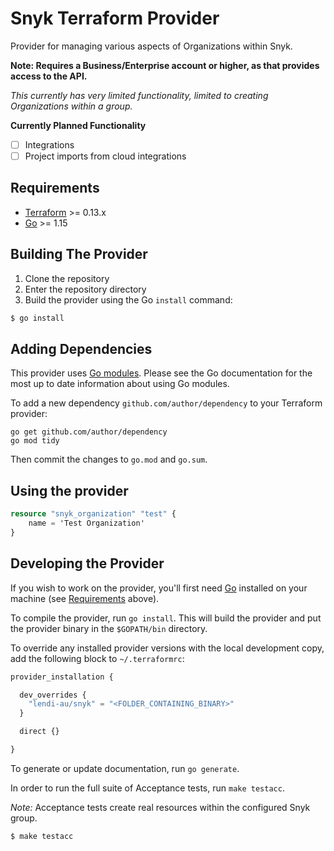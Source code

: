 # Snyk Terraform Provider

Provider for managing various aspects of Organizations within Snyk.

**Note: Requires a Business/Enterprise account or higher, as that provides access to the API.**

*This currently has very limited functionality, limited to creating Organizations within a group.*

**Currently Planned Functionality**

- [ ] Integrations
- [ ] Project imports from cloud integrations

## Requirements

-	[Terraform](https://www.terraform.io/downloads.html) >= 0.13.x
-	[Go](https://golang.org/doc/install) >= 1.15

## Building The Provider

1. Clone the repository
1. Enter the repository directory
1. Build the provider using the Go `install` command: 
```sh
$ go install
```

## Adding Dependencies

This provider uses [Go modules](https://github.com/golang/go/wiki/Modules).
Please see the Go documentation for the most up to date information about using Go modules.

To add a new dependency `github.com/author/dependency` to your Terraform provider:

```
go get github.com/author/dependency
go mod tidy
```

Then commit the changes to `go.mod` and `go.sum`.

## Using the provider

```tf
resource "snyk_organization" "test" {
    name = 'Test Organization'
}
```

## Developing the Provider

If you wish to work on the provider, you'll first need [Go](http://www.golang.org) installed on your machine (see [Requirements](#requirements) above).

To compile the provider, run `go install`. This will build the provider and put the provider binary in the `$GOPATH/bin` directory.

To override any installed provider versions with the local development copy, add the following block to `~/.terraformrc`:

```tf
provider_installation {

  dev_overrides {
    "lendi-au/snyk" = "<FOLDER_CONTAINING_BINARY>"
  }

  direct {}

}
```


To generate or update documentation, run `go generate`.

In order to run the full suite of Acceptance tests, run `make testacc`.

*Note:* Acceptance tests create real resources within the configured Snyk group.

```sh
$ make testacc
```
